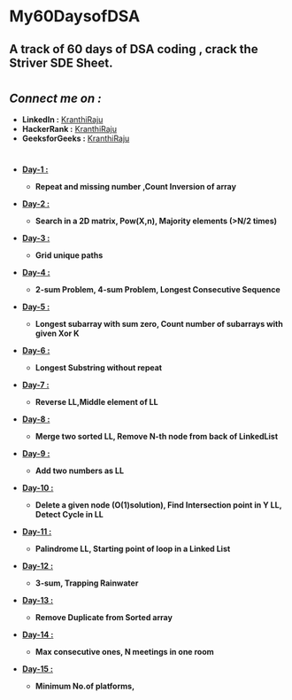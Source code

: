 # My60DaysofDSA
## A track of 60 days of DSA coding , crack the Striver SDE Sheet.
#
## ***Connect me on :***
* **LinkedIn :** [KranthiRaju](https://www.linkedin.com/in/kranthi-raju-150480210)
* **HackerRank :** [KranthiRaju](https://www.hackerrank.com/kranthiraju2019)
* **GeeksforGeeks :** [KranthiRaju](https://auth.geeksforgeeks.org/user/kranthiraju2019)

#
* **[Day-1 :](Day1/Day1.md)**
    * **Repeat and missing number ,Count Inversion of array**


* **[Day-2 :](Day2/Day2.md)**
    * **Search in a 2D matrix, Pow(X,n), Majority elements (>N/2 times)**

* **[Day-3 :](Day3/Day3.md)**
    * **Grid unique paths**

* **[Day-4 :](Day4/Day4.md)**
    * **2-sum Problem, 4-sum Problem, Longest Consecutive Sequence**

* **[Day-5 :](Day5/Day5.md)**
    * **Longest subarray with sum zero, Count number of subarrays with given Xor K**

* **[Day-6 :](Day6/Day6.md)**
    * **Longest Substring without repeat**

* **[Day-7 :](Day7/Day7.md)**
    * **Reverse LL,Middle element of LL**

* **[Day-8 :](Day8/Day8.md)**
    * **Merge two sorted LL, Remove N-th node from back of LinkedList**

* **[Day-9 :](Day9/Day9.md)**
    * **Add two numbers as LL**

* **[Day-10 :](Day10/Day10.md)**
    * **Delete a given node (O(1)solution), Find Intersection point in Y LL, Detect Cycle in LL**

* **[Day-11 :](Day11/Day11.md)**
    * **Palindrome LL, Starting point of loop in a Linked List**

* **[Day-12 :](Day12/Day12.md)**
    * **3-sum, Trapping Rainwater**

* **[Day-13 :](Day13/Day13.md)**
    * **Remove Duplicate from Sorted array**

* **[Day-14 :](Day14/Day14.md)**
    * **Max consecutive ones, N meetings in one room**

* **[Day-15 :](Day15/Day15.md)**
    * **Minimum No.of platforms,**
